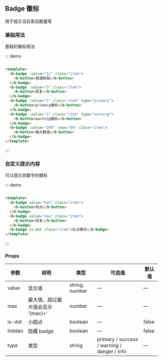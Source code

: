 ## Badge 徽标

用于提示当前条目数量等

### 基础用法

基础的徽标用法

::: demo

```html

<template>
  <b-badge :value="12" class="item">
    <b-button>普通按钮</b-button>
  </b-badge>
  <b-badge :value="3" class="item">
    <b-button>回复</b-button>
  </b-badge>
  <b-badge :value="1" class="item" type="primary">
    <b-button>primary徽标</b-button>
  </b-badge>
  <b-badge :value="2" class="item" type="warning">
    <b-button>warning徽标</b-button>
  </b-badge>
  <b-badge :value="200" :max="99" class="item">
    <b-button>最大数值</b-button>
  </b-badge>
</template>
```

:::

### 自定义提示内容

可以提示非数字的徽标

::: demo

```html

<template>
  <b-badge value="hot" class="item">
    <b-button>热点</b-button>
  </b-badge>
  <b-badge value="new" class="item">
    <b-button>回复</b-button>
  </b-badge>
  <b-badge is-dot class="item">红点模式</b-badge>
</template>
```

:::

### Props

| 参数      | 说明    | 类型      | 可选值       | 默认值   |
|---------- |-------- |---------- |-------------  |-------- |
| value     | 显示值   | string, number  |  —   |    —     |
| max     | 最大值，超过最大值会显示 '{max}+'   |  number  |  —   |    —     |
| is-dot     | 小圆点   |  boolean  |  —   |false|
| hidden     | 隐藏 badge   |  boolean  |  —   |false|
| type     | 类型   |  string  |  primary / success / warning / danger / info  | — |
